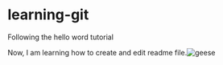 # learning-git
Following the hello word tutorial

Now, I am learning how to create and edit readme file.![geese](https://user-images.githubusercontent.com/9276722/129035504-8308fc23-7fc4-4384-894b-3cb5608470cd.jpg)

